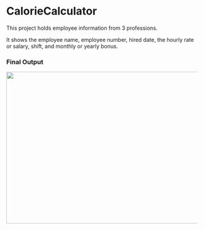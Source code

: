 <h1>CalorieCalculator</h1>

<p>This project holds employee information from 3 professions.</p>

<p>It shows the employee name, employee number, hired date, the hourly rate or salary, shift, and monthly or yearly bonus.</>

<h3>Final Output</h3>

<img src="https://suelenduarte.github.io/CalorieCalculator/images/calculator.PNG" width = 600 height = 400> 
